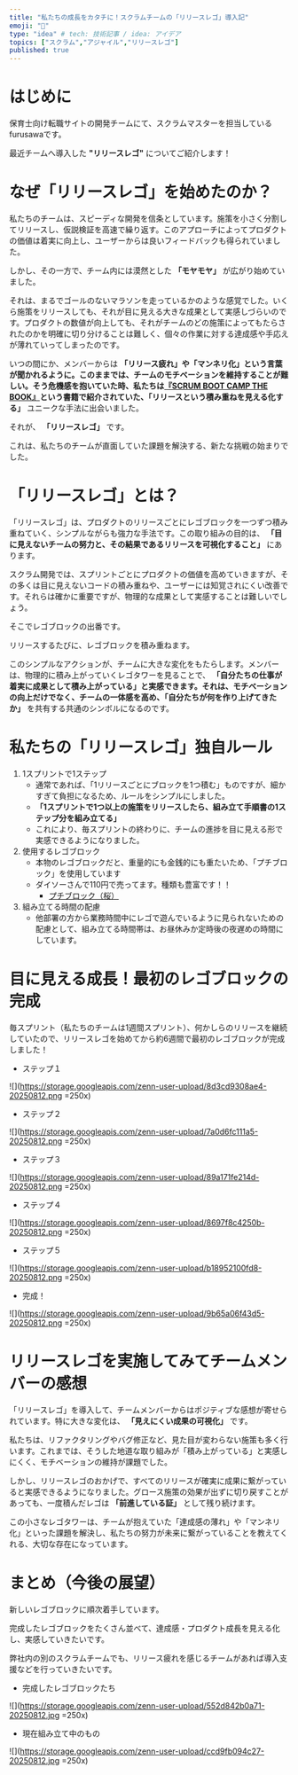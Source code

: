 ```yaml
---
title: "私たちの成長をカタチに！スクラムチームの「リリースレゴ」導入記"
emoji: "🧱"
type: "idea" # tech: 技術記事 / idea: アイデア
topics: ["スクラム","アジャイル","リリースレゴ"]
published: true
---
```

# はじめに
保育士向け転職サイトの開発チームにて、スクラムマスターを担当しているfurusawaです。

最近チームへ導入した **"リリースレゴ"** についてご紹介します！

# なぜ「リリースレゴ」を始めたのか？
私たちのチームは、スピーディな開発を信条としています。施策を小さく分割してリリースし、仮説検証を高速で繰り返す。このアプローチによってプロダクトの価値は着実に向上し、ユーザーからは良いフィードバックも得られていました。

しかし、その一方で、チーム内には漠然とした **「モヤモヤ」** が広がり始めていました。

それは、まるでゴールのないマラソンを走っているかのような感覚でした。いくら施策をリリースしても、それが目に見える大きな成果として実感しづらいのです。プロダクトの数値が向上しても、それがチームのどの施策によってもたらされたのかを明確に切り分けることは難しく、個々の作業に対する達成感や手応えが薄れていってしまったのです。

いつの間にか、メンバーからは **「リリース疲れ」や「マンネリ化」という言葉が聞かれるように。このままでは、チームのモチベーションを維持することが難しい。そう危機感を抱いていた時、私たちは[『SCRUM BOOT CAMP THE BOOK』](https://www.shoeisha.co.jp/book/detail/9784798167282)という書籍で紹介されていた、「リリースという積み重ねを見える化する」** ユニークな手法に出会いました。

それが、 **「リリースレゴ」** です。

これは、私たちのチームが直面していた課題を解決する、新たな挑戦の始まりでした。

# 「リリースレゴ」とは？
「リリースレゴ」は、プロダクトのリリースごとにレゴブロックを一つずつ積み重ねていく、シンプルながらも強力な手法です。この取り組みの目的は、 **「目に見えないチームの努力と、その結果であるリリースを可視化すること」** にあります。

スクラム開発では、スプリントごとにプロダクトの価値を高めていきますが、その多くは目に見えないコードの積み重ねや、ユーザーには知覚されにくい改善です。それらは確かに重要ですが、物理的な成果として実感することは難しいでしょう。

そこでレゴブロックの出番です。

リリースするたびに、レゴブロックを積み重ねます。

このシンプルなアクションが、チームに大きな変化をもたらします。メンバーは、物理的に積み上がっていくレゴタワーを見ることで、 **「自分たちの仕事が着実に成果として積み上がっている」と実感できます。それは、モチベーションの向上だけでなく、チームの一体感を高め、「自分たちが何を作り上げてきたか」** を共有する共通のシンボルになるのです。

# 私たちの「リリースレゴ」独自ルール
1. 1スプリントで1ステップ
    - 通常であれば、「1リリースごとにブロックを1つ積む」ものですが、細かすぎて負担になるため、ルールをシンプルにしました。
    - **「1スプリントで1つ以上の施策をリリースしたら、組み立て手順書の1ステップ分を組み立てる」**
    - これにより、毎スプリントの終わりに、チームの進捗を目に見える形で実感できるようになりました。
1. 使用するレゴブロック
    - 本物のレゴブロックだと、重量的にも金銭的にも重たいため、「プチブロック」を使用しています
    - ダイソーさんで110円で売ってます。種類も豊富です！！
        - [プチブロック（桜）](https://jp.daisonet.com/products/4550480233505)
1. 組み立てる時間の配慮
    - 他部署の方から業務時間中にレゴで遊んでいるように見られないための配慮として、組み立てる時間帯は、お昼休みか定時後の夜遅めの時間にしています。

# 目に見える成長！最初のレゴブロックの完成
毎スプリント（私たちのチームは1週間スプリント）、何かしらのリリースを継続していたので、リリースレゴを始めてから約6週間で最初のレゴブロックが完成しました！
- ステップ１

![](https://storage.googleapis.com/zenn-user-upload/8d3cd9308ae4-20250812.png =250x)

- ステップ２

![](https://storage.googleapis.com/zenn-user-upload/7a0d6fc111a5-20250812.png =250x)

- ステップ３

![](https://storage.googleapis.com/zenn-user-upload/89a171fe214d-20250812.png =250x)

- ステップ４

![](https://storage.googleapis.com/zenn-user-upload/8697f8c4250b-20250812.png =250x)

- ステップ５

![](https://storage.googleapis.com/zenn-user-upload/b18952100fd8-20250812.png =250x)

- 完成！

![](https://storage.googleapis.com/zenn-user-upload/9b65a06f43d5-20250812.png =250x)

# リリースレゴを実施してみてチームメンバーの感想
「リリースレゴ」を導入して、チームメンバーからはポジティブな感想が寄せられています。特に大きな変化は、 **「見えにくい成果の可視化」** です。

私たちは、リファクタリングやバグ修正など、見た目が変わらない施策も多く行います。これまでは、そうした地道な取り組みが「積み上がっている」と実感しにくく、モチベーションの維持が課題でした。

しかし、リリースレゴのおかげで、すべてのリリースが確実に成果に繋がっていると実感できるようになりました。グロース施策の効果が出ずに切り戻すことがあっても、一度積んだレゴは **「前進している証」** として残り続けます。

この小さなレゴタワーは、チームが抱えていた「達成感の薄れ」や「マンネリ化」といった課題を解決し、私たちの努力が未来に繋がっていることを教えてくれる、大切な存在になっています。

# まとめ（今後の展望）
新しいレゴブロックに順次着手しています。

完成したレゴブロックをたくさん並べて、達成感・プロダクト成長を見える化し、実感していきたいです。

弊社内の別のスクラムチームでも、リリース疲れを感じるチームがあれば導入支援などを行っていきたいです。

- 完成したレゴブロックたち

![](https://storage.googleapis.com/zenn-user-upload/552d842b0a71-20250812.jpg =250x)

- 現在組み立て中のもの

![](https://storage.googleapis.com/zenn-user-upload/ccd9fb094c27-20250812.jpg =250x)
